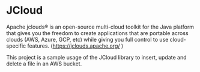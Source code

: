 # JCloud

Apache jclouds® is an open-source multi-cloud toolkit for the Java platform that gives you the freedom to create applications that are portable across clouds (AWS, Azure, GCP, etc) while giving you full control to use cloud-specific features. (https://jclouds.apache.org/ )

This project is a sample usage of the JCloud library to insert, update and delete a file in an AWS bucket.
